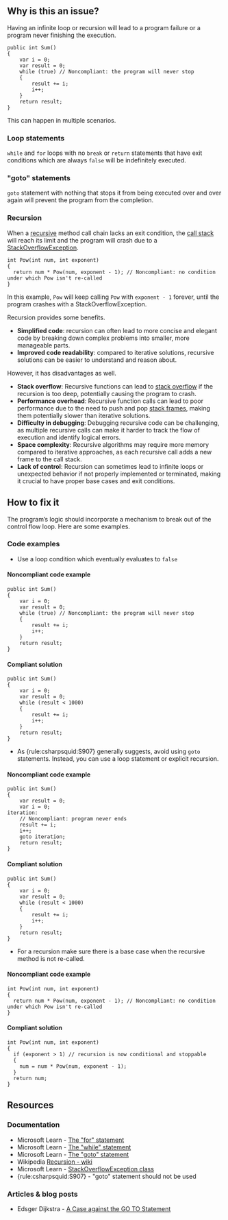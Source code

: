 ## Why is this an issue?

Having an infinite loop or recursion will lead to a program failure or a program never finishing the execution.

    public int Sum()
    {
        var i = 0;
        var result = 0;
        while (true) // Noncompliant: the program will never stop
        {
            result += i;
            i++;
        }
        return result;
    }

This can happen in multiple scenarios.

### Loop statements

`while` and `for` loops with no `break` or `return` statements that have exit conditions which are
always `false` will be indefinitely executed.

### "goto" statements

`goto` statement with nothing that stops it from being executed over and over again will prevent the program from the completion.

### Recursion

When a [recursive](https://en.wikipedia.org/wiki/Recursion_%28computer_science%29) method call chain lacks an exit condition, the [call stack](https://en.wikipedia.org/wiki/Call_stack) will reach its limit and the program will crash due to a [StackOverflowException](https://learn.microsoft.com/en-us/dotnet/api/system.stackoverflowexception).

    int Pow(int num, int exponent)
    {
      return num * Pow(num, exponent - 1); // Noncompliant: no condition under which Pow isn't re-called
    }

In this example, `Pow` will keep calling `Pow` with `exponent - 1` forever, until the program crashes with a
StackOverflowException.

Recursion provides some benefits.

-  **Simplified code**: recursion can often lead to more concise and elegant code by breaking down complex problems into smaller,
  more manageable parts.
-  **Improved code readability**: compared to iterative solutions, recursive solutions can be easier to understand and reason about.

However, it has disadvantages as well.

-  **Stack overflow**: Recursive functions can lead to [stack overflow](https://learn.microsoft.com/en-us/dotnet/api/system.stackoverflowexception) if the recursion is too deep, potentially
  causing the program to crash.
-  **Performance overhead**: Recursive function calls can lead to poor performance due to the need to push and pop [stack frames](https://en.citizendium.org/wiki/Stack_frame#:~:text=In%20computer%20science%2C%20a%20stack,only%20exist%20at%20run%2Dtime),
  making them potentially slower than iterative solutions.
-  **Difficulty in debugging**: Debugging recursive code can be challenging, as multiple recursive calls can make it harder to track
  the flow of execution and identify logical errors.
-  **Space complexity**: Recursive algorithms may require more memory compared to iterative approaches, as each recursive call adds a
  new frame to the call stack.
-  **Lack of control**: Recursion can sometimes lead to infinite loops or unexpected behavior if not properly implemented or
  terminated, making it crucial to have proper base cases and exit conditions.

## How to fix it

The program’s logic should incorporate a mechanism to break out of the control flow loop. Here are some examples.

### Code examples

-  Use a loop condition which eventually evaluates to `false`

#### Noncompliant code example

    public int Sum()
    {
        var i = 0;
        var result = 0;
        while (true) // Noncompliant: the program will never stop
        {
            result += i;
            i++;
        }
        return result;
    }

#### Compliant solution

    public int Sum()
    {
        var i = 0;
        var result = 0;
        while (result < 1000)
        {
            result += i;
            i++;
        }
        return result;
    }

-  As {rule:csharpsquid:S907} generally suggests, avoid using `goto` statements. Instead, you can use a loop statement or explicit
  recursion.

#### Noncompliant code example

    public int Sum()
    {
        var result = 0;
        var i = 0;
    iteration:
        // Noncompliant: program never ends
        result += i;
        i++;
        goto iteration;
        return result;
    }

#### Compliant solution

    public int Sum()
    {
        var i = 0;
        var result = 0;
        while (result < 1000)
        {
            result += i;
            i++;
        }
        return result;
    }

-  For a recursion make sure there is a base case when the recursive method is not re-called.

#### Noncompliant code example

    int Pow(int num, int exponent)
    {
      return num * Pow(num, exponent - 1); // Noncompliant: no condition under which Pow isn't re-called
    }

#### Compliant solution

    int Pow(int num, int exponent)
    {
      if (exponent > 1) // recursion is now conditional and stoppable
      {
        num = num * Pow(num, exponent - 1);
      }
      return num;
    }

## Resources

### Documentation

-  Microsoft Learn - [The "for" statement](https://learn.microsoft.com/en-us/dotnet/csharp/language-reference/statements/iteration-statements#the-for-statement)
-  Microsoft Learn - [The "while"
  statement](https://learn.microsoft.com/en-us/dotnet/csharp/language-reference/statements/iteration-statements#the-while-statement)
-  Microsoft Learn - [The "goto" statement](https://learn.microsoft.com/en-us/dotnet/csharp/language-reference/statements/jump-statements#the-goto-statement)
-  Wikipedia [Recursion - wiki](https://en.wikipedia.org/wiki/Recursion_%28computer_science%29)
-  Microsoft Learn - [StackOverflowException
  class](https://learn.microsoft.com/en-us/dotnet/api/system.stackoverflowexception?view=net-7.0)
-  {rule:csharpsquid:S907} - "goto" statement should not be used

### Articles & blog posts

-  Edsger Dijkstra - [A Case against the GO TO Statement](https://www.cs.utexas.edu/users/EWD/transcriptions/EWD02xx/EWD215.html)